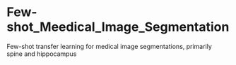 # Few-shot_Meedical_Image_Segmentation
Few-shot transfer learning for medical image segmentations, primarily spine and hippocampus
